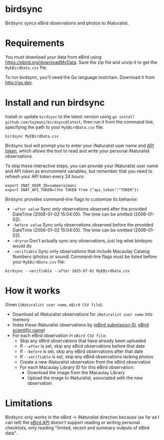 # birdsync
Birdsync syncs eBird observations and photos to iNaturalist.

# Requirements

You must download your data from eBird using
https://ebird.org/downloadMyData.
Save the zip file and unzip it to get the `MyEBirdData.csv` file.

To run birdsync, you'll need the Go language toolchain.
Download it from http://go.dev.


# Install and run birdsync

Install or update `birdsync` to the latest version using `go install github.com/Sajmani/birdsync@latest`, then run it from the command line, specifying the path to your `MyEBirdData.csv` file:
```
birdsync MyEBirdData.csv
```
Birdsync tool will prompt you to enter your iNaturalist user name and [API token](https://www.inaturalist.org/users/api_token), which allows the tool to read and write your personal iNaturalist observations.

To skip these interactive steps, you can provide your iNaturalist user name and API token as environment variables, but remember that you need to refresh your API token every 24 hours:
```
export INAT_USER_ID=sameerajmani
export INAT_API_TOKEN=(the TOKEN from {"api_token":"TOKEN"})
```
Birdsync provides command-line flags to customize its behavior:
*  `-after value`
        Sync only observations observed after the provided DateTime (2006-01-02 15:04:05). The time can be omitted (2006-01-02).
* `-before value`
        Sync only observations observed before the provided DateTime (2006-01-02 15:04:05). The time can be omitted (2006-01-02).
* `-dryrun`
        Don't actually sync any observations, just log what birdsync would do
* `-verifiable`
        Sync only observations that include Macaulay Catalog Numbers (photos or sound)
Command-line flags must be listed before your `MyEBirdData.csv` file:
```
birdsync --verifiable --after 2025-07-01 MyEBirdData.csv
```

# How it works

Given (`iNaturalist user name`, `eBird CSV file`):
- Download all iNaturalist observations for `iNaturalist user name` into memory
- Index these iNaturalist observations by ([eBird submission ID](https://www.inaturalist.org/observation_fields/6033), [eBird scientific name](https://www.inaturalist.org/observation_fields/20215))
- For each eBird observation in `eBird CSV file`:
  - Skip any eBird observations that have already been uploaded
  - If `--after` is set, skip any eBird observations before that date
  - If `--before` is set, skip any eBird observations after that date
  - If `--verifiable` is set, skip any eBird observations lacking photos
  - Create a new iNaturalist observation from the eBird observation
  - For each Macaulay Library ID for this eBird observation:
    - Download the image from the Macaulay Library
    - Upload the image to iNaturalist, associated with the new observation

# Limitations

Birdsync only works in the eBird → iNaturalist direction because (as far as I can tell) the [eBird API](https://support.ebird.org/en/support/solutions/articles/48000838205-download-ebird-data#API) doesn't support reading or writing personal checklists, only reading "limited, recent and summary outputs of eBird data".